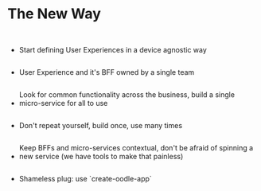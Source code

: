 <h1 class="fancy-highlight"><span>The New Way</span></h1>

<ul>
  <li><p>Start defining User Experiences in a device agnostic way</p></li>
  <li><p>User Experience and it's BFF owned by a single team</p></li>
  <li><p>Look for common functionality across the business, build a single micro-service for all to use</p></li>
  <li><p>Don't repeat yourself, build once, use many times</p></li>
  <li><p>Keep BFFs and micro-services contextual, don't be afraid of spinning a new service (we have tools to make that painless)</p></li>
  <li><p>Shameless plug: use `create-oodle-app`</p></li>
</ul>

<!-- ./components/SelfPromo.vue -->
<SelfPromo />

<style>
  h1 {
    display: inline-block
  }
  p {
    display: inline-block;
  }
</style>

